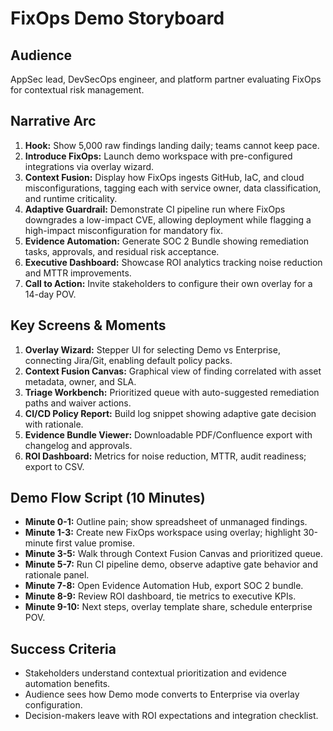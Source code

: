 # FixOps Demo Storyboard

## Audience
AppSec lead, DevSecOps engineer, and platform partner evaluating FixOps for contextual risk management.

## Narrative Arc
1. **Hook:** Show 5,000 raw findings landing daily; teams cannot keep pace.
2. **Introduce FixOps:** Launch demo workspace with pre-configured integrations via overlay wizard.
3. **Context Fusion:** Display how FixOps ingests GitHub, IaC, and cloud misconfigurations, tagging each with service owner, data classification, and runtime criticality.
4. **Adaptive Guardrail:** Demonstrate CI pipeline run where FixOps downgrades a low-impact CVE, allowing deployment while flagging a high-impact misconfiguration for mandatory fix.
5. **Evidence Automation:** Generate SOC 2 Bundle showing remediation tasks, approvals, and residual risk acceptance.
6. **Executive Dashboard:** Showcase ROI analytics tracking noise reduction and MTTR improvements.
7. **Call to Action:** Invite stakeholders to configure their own overlay for a 14-day POV.

## Key Screens & Moments
1. **Overlay Wizard:** Stepper UI for selecting Demo vs Enterprise, connecting Jira/Git, enabling default policy packs.
2. **Context Fusion Canvas:** Graphical view of finding correlated with asset metadata, owner, and SLA.
3. **Triage Workbench:** Prioritized queue with auto-suggested remediation paths and waiver actions.
4. **CI/CD Policy Report:** Build log snippet showing adaptive gate decision with rationale.
5. **Evidence Bundle Viewer:** Downloadable PDF/Confluence export with changelog and approvals.
6. **ROI Dashboard:** Metrics for noise reduction, MTTR, audit readiness; export to CSV.

## Demo Flow Script (10 Minutes)
- **Minute 0-1:** Outline pain; show spreadsheet of unmanaged findings.
- **Minute 1-3:** Create new FixOps workspace using overlay; highlight 30-minute first value promise.
- **Minute 3-5:** Walk through Context Fusion Canvas and prioritized queue.
- **Minute 5-7:** Run CI pipeline demo, observe adaptive gate behavior and rationale panel.
- **Minute 7-8:** Open Evidence Automation Hub, export SOC 2 bundle.
- **Minute 8-9:** Review ROI dashboard, tie metrics to executive KPIs.
- **Minute 9-10:** Next steps, overlay template share, schedule enterprise POV.

## Success Criteria
- Stakeholders understand contextual prioritization and evidence automation benefits.
- Audience sees how Demo mode converts to Enterprise via overlay configuration.
- Decision-makers leave with ROI expectations and integration checklist.
